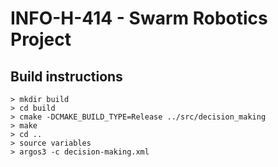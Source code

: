 # INFO-H-414 - Swarm Robotics Project

## Build instructions

~~~
> mkdir build
> cd build
> cmake -DCMAKE_BUILD_TYPE=Release ../src/decision_making
> make
> cd ..
> source variables
> argos3 -c decision-making.xml
~~~
